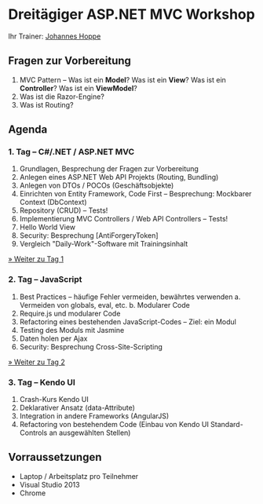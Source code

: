 # Dreitägiger ASP.NET MVC Workshop
Ihr Trainer: [Johannes Hoppe](http://www.haushoppe-its.de)

## Fragen zur Vorbereitung

1. MVC Pattern – Was ist ein **Model**? Was ist ein **View**? Was ist ein **Controller**? Was ist ein **ViewModel**?
2. Was ist die Razor-Engine?
3. Was ist Routing?

## Agenda

### 1. Tag – C#/.NET / ASP.NET MVC
1. Grundlagen, Besprechung der Fragen zur Vorbereitung
2. Anlegen eines ASP.NET Web API Projekts (Routing, Bundling)
3. Anlegen von DTOs / POCOs (Geschäftsobjekte)
4. Einrichten von Entity Framework, Code First – Besprechung: Mockbarer Context (DbContext)
5. Repository (CRUD) – Tests!
6. Implementierung MVC Controllers / Web API Controllers – Tests!
7. Hello World View
8. Security: Besprechung [AntiForgeryToken]
9. Vergleich "Daily-Work"-Software mit Trainingsinhalt

[» Weiter zu Tag 1](Tag_1.md)


### 2. Tag – JavaScript
1. Best Practices – häufige Fehler vermeiden, bewährtes verwenden
    a. Vermeiden von globals, eval, etc. 
    b. Modularer Code
2. Require.js  und modularer Code
3. Refactoring eines bestehenden JavaScript-Codes – Ziel: ein Modul
4. Testing des Moduls mit Jasmine
5. Daten holen per Ajax
6. Security: Besprechung Cross-Site-Scripting

[» Weiter zu Tag 2](Tag_2.md)


### 3. Tag – Kendo UI
1. Crash-Kurs Kendo UI
2. Deklarativer Ansatz (data-Attribute)
3. Integration in andere Frameworks (AngularJS)
3. Refactoring von bestehendem Code (Einbau von Kendo UI Standard-Controls an ausgewählten Stellen)

## Vorraussetzungen

- Laptop / Arbeitsplatz pro Teilnehmer
- Visual Studio 2013
- Chrome
